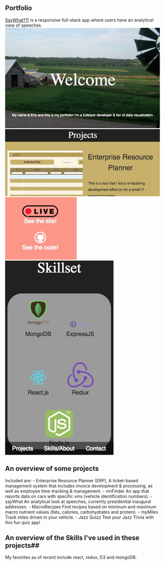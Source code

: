 ## Portfolio
<a href="say-what.netlify.com">SayWhat??!</a> is a responsive full-stack app where users have an analytical view of speeches.
![Alt text](imgs/port/welcome.jpg?raw=true "Welcome")
![Alt text](imgs/port/projects.jpg?raw=true "Projects Overview")
![Alt text](imgs/port/links.jpg?raw=true "Links to Projects")
![Alt text](imgs/port/responsive.jpg?raw=true "Responsive design")

## An overview of some projects 
Included are:
	- Enterprise Resource Planner (ERP),
		A ticket-based management system that includes invoice development & processing, as well as employee time-tracking & management.
	- vinFinder
		An app that reports data on cars with specific vins (vehicle identification numbers).
	- sayWhat
		An analytical look at speeches, currently presidential inaugural addresses.
	- MacroRecipes
		Find recipes based on minimum and maximum macro nutrient values (fats, calories, carbohydrates and protein).
	- myMiles
		Track miles driven in your vehicle.
	- Jazz Quizz
		Test your Jazz Trivia with this fun quiz app!

## An overview of the Skills I've used in these projects##
My favorites as of recent include react, redux, D3 and mongoDB.


